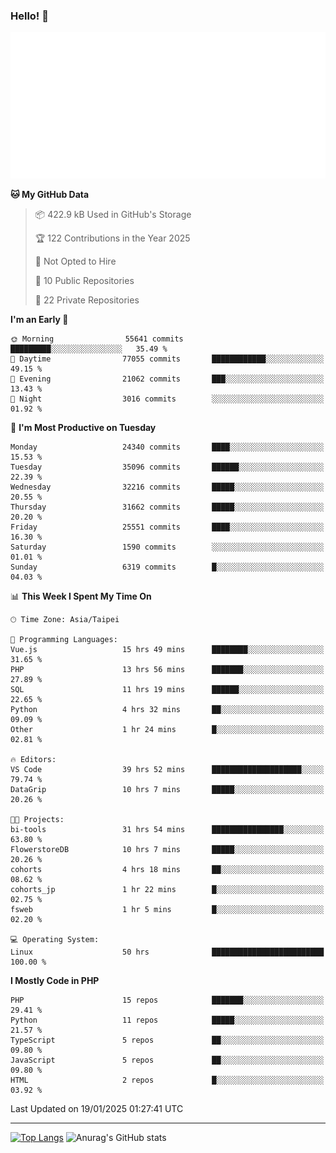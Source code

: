 ### Hello! 👋

![Metrics](/metrics.classic.svg)

<!--START_SECTION:waka-->
**🐱 My GitHub Data** 

> 📦 422.9 kB Used in GitHub's Storage 
 > 
> 🏆 122 Contributions in the Year 2025
 > 
> 🚫 Not Opted to Hire
 > 
> 📜 10 Public Repositories 
 > 
> 🔑 22 Private Repositories 
 > 
**I'm an Early 🐤** 

```text
🌞 Morning                55641 commits       █████████░░░░░░░░░░░░░░░░   35.49 % 
🌆 Daytime                77055 commits       ████████████░░░░░░░░░░░░░   49.15 % 
🌃 Evening                21062 commits       ███░░░░░░░░░░░░░░░░░░░░░░   13.43 % 
🌙 Night                  3016 commits        ░░░░░░░░░░░░░░░░░░░░░░░░░   01.92 % 
```
📅 **I'm Most Productive on Tuesday** 

```text
Monday                   24340 commits       ████░░░░░░░░░░░░░░░░░░░░░   15.53 % 
Tuesday                  35096 commits       ██████░░░░░░░░░░░░░░░░░░░   22.39 % 
Wednesday                32216 commits       █████░░░░░░░░░░░░░░░░░░░░   20.55 % 
Thursday                 31662 commits       █████░░░░░░░░░░░░░░░░░░░░   20.20 % 
Friday                   25551 commits       ████░░░░░░░░░░░░░░░░░░░░░   16.30 % 
Saturday                 1590 commits        ░░░░░░░░░░░░░░░░░░░░░░░░░   01.01 % 
Sunday                   6319 commits        █░░░░░░░░░░░░░░░░░░░░░░░░   04.03 % 
```


📊 **This Week I Spent My Time On** 

```text
🕑︎ Time Zone: Asia/Taipei

💬 Programming Languages: 
Vue.js                   15 hrs 49 mins      ████████░░░░░░░░░░░░░░░░░   31.65 % 
PHP                      13 hrs 56 mins      ███████░░░░░░░░░░░░░░░░░░   27.89 % 
SQL                      11 hrs 19 mins      ██████░░░░░░░░░░░░░░░░░░░   22.65 % 
Python                   4 hrs 32 mins       ██░░░░░░░░░░░░░░░░░░░░░░░   09.09 % 
Other                    1 hr 24 mins        █░░░░░░░░░░░░░░░░░░░░░░░░   02.81 % 

🔥 Editors: 
VS Code                  39 hrs 52 mins      ████████████████████░░░░░   79.74 % 
DataGrip                 10 hrs 7 mins       █████░░░░░░░░░░░░░░░░░░░░   20.26 % 

🐱‍💻 Projects: 
bi-tools                 31 hrs 54 mins      ████████████████░░░░░░░░░   63.80 % 
FlowerstoreDB            10 hrs 7 mins       █████░░░░░░░░░░░░░░░░░░░░   20.26 % 
cohorts                  4 hrs 18 mins       ██░░░░░░░░░░░░░░░░░░░░░░░   08.62 % 
cohorts_jp               1 hr 22 mins        █░░░░░░░░░░░░░░░░░░░░░░░░   02.75 % 
fsweb                    1 hr 5 mins         █░░░░░░░░░░░░░░░░░░░░░░░░   02.20 % 

💻 Operating System: 
Linux                    50 hrs              █████████████████████████   100.00 % 
```

**I Mostly Code in PHP** 

```text
PHP                      15 repos            ███████░░░░░░░░░░░░░░░░░░   29.41 % 
Python                   11 repos            █████░░░░░░░░░░░░░░░░░░░░   21.57 % 
TypeScript               5 repos             ██░░░░░░░░░░░░░░░░░░░░░░░   09.80 % 
JavaScript               5 repos             ██░░░░░░░░░░░░░░░░░░░░░░░   09.80 % 
HTML                     2 repos             █░░░░░░░░░░░░░░░░░░░░░░░░   03.92 % 
```




 Last Updated on 19/01/2025 01:27:41 UTC
<!--END_SECTION:waka-->

<hr>

<span style="display:inline-block">[![Top Langs](https://github-readme-stats.vercel.app/api/top-langs/?username=maureendadap&layout=compact&theme=transparent)](https://github.com/anuraghazra/github-readme-stats)</span>
<span style="display:inline-block">![Anurag's GitHub stats](https://github-readme-stats.vercel.app/api?username=maureendadap&show_icons=true&theme=transparent&count_private=true)</span>

<!--
**MaureenDadap/maureendadap** is a ✨ _special_ ✨ repository because its `README.md` (this file) appears on your GitHub profile.

Here are some ideas to get you started:

- 🔭 I’m currently working on ...
- 🌱 I’m currently learning ...
- 👯 I’m looking to collaborate on ...
- 🤔 I’m looking for help with ...
- 💬 Ask me about ...
- 📫 How to reach me: ...
- 😄 Pronouns: ...
- ⚡ Fun fact: ...
-->

